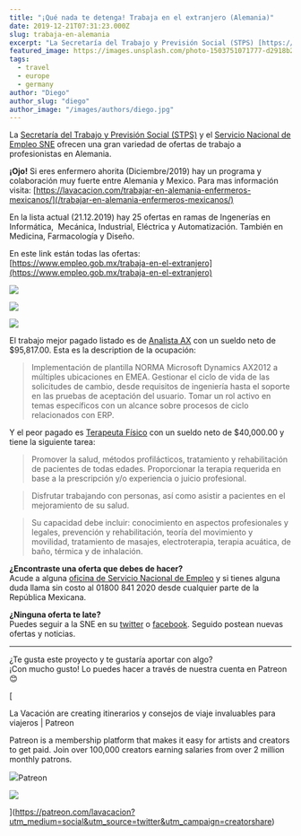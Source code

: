 ```yaml
---
title: "¡Qué nada te detenga! Trabaja en el extranjero (Alemania)"
date: 2019-12-21T07:31:23.000Z
slug: trabaja-en-alemania
excerpt: "La Secretaría del Trabajo y Previsión Social (STPS) [https://www.gob.mx/stps/] y el Servicio Nacional de Empleo SNE [https://www.empleo.gob.mx/SNE] ofrecen una..."
featured_image: https://images.unsplash.com/photo-1503751071777-d2918b21bbd9?ixlib=rb-1.2.1&q=80&fm=jpg&crop=entropy&cs=tinysrgb&w=2000&fit=max&ixid=eyJhcHBfaWQiOjExNzczfQ
tags:
  - travel
  - europe
  - germany
author: "Diego"
author_slug: "diego"
author_image: "/images/authors/diego.jpg"
---
```


La [Secretaría del Trabajo y Previsión Social (STPS)](https://www.gob.mx/stps/) y el [Servicio Nacional de Empleo SNE](https://www.empleo.gob.mx/SNE) ofrecen una gran variedad de ofertas de trabajo a profesionistas en Alemania.

**¡Ojo!** Si eres enfermero ahorita (Diciembre/2019) hay un programa y colaboración muy fuerte entre Alemania y Mexico. Para mas información visita: [https://lavacacion.com/trabajar-en-alemania-enfermeros-mexicanos/](/trabajar-en-alemania-enfermeros-mexicanos/)  
  
En la lista actual (21.12.2019) hay 25 ofertas en ramas de Ingenerías en Informática,  Mecánica, Industrial, Eléctrica y Automatización. También en Medicina, Farmacología y Diseño.  
  
En este link están todas las ofertas:  
[https://www.empleo.gob.mx/trabaja-en-el-extranjero](https://www.empleo.gob.mx/trabaja-en-el-extranjero)

![](/images/Screenshot-2019-12-21-at-07.50.50.png)

![](/images/Screenshot-2019-12-21-at-07.54.29.png)

![](/images/Screenshot-2019-12-21-at-07.54.39.png)

El trabajo mejor pagado listado es de [Analista AX](https://www.empleo.gob.mx/57-busqueda-de-ofertas-de-empleo-en-el-extranjero-ANALISTA-AX-Alemania) con un sueldo neto de $95,817.00. Esta es la description de la ocupación:

> Implementación de plantilla NORMA Microsoft Dynamics AX2012 a múltiples ubicaciones en EMEA. Gestionar el ciclo de vida de las solicitudes de cambio, desde requisitos de ingeniería hasta el soporte en las pruebas de aceptación del usuario. Tomar un rol activo en temas específicos con un alcance sobre procesos de ciclo relacionados con ERP.

Y el peor pagado es [Terapeuta Físico](https://www.empleo.gob.mx/12-busqueda-de-ofertas-de-empleo-en-el-extranjero-Terapeuta-F%C3%ADsico-Alemania) con un sueldo neto de $40,000.00 y tiene la siguiente tarea:

> Promover la salud, métodos profilácticos, tratamiento y rehabilitación de pacientes de todas edades. Proporcionar la terapia requerida en base a la prescripción y/o experiencia o juicio profesional.

> Disfrutar trabajando con personas, así como asistir a pacientes en el mejoramiento de su salud.

> Su capacidad debe incluir: conocimiento en aspectos profesionales y legales, prevención y rehabilitación, teoría del movimiento y movilidad, tratamiento de masajes, electroterapia, terapia acuática, de baño, térmica y de inhalación.

**¿Encontraste una oferta que debes de hacer?**  
Acude a alguna [oficina de Servicio Nacional de Empleo](https://www.empleo.gob.mx/sne/directorio-de-oficinas-sne) y si tienes alguna duda llama sin costo al 01800 841 2020 desde cualquier parte de la República Mexicana.  
  
**¿Ninguna oferta te late?**  
Puedes seguir a la SNE en su [twitter](https://twitter.com/empleogob_mx) o [facebook](https://www.facebook.com/empleogobmx). Seguido postean nuevas ofertas y noticias.

* * *

¿Te gusta este proyecto y te gustaría aportar con algo?  
¡Con mucho gusto! Lo puedes hacer a través de nuestra cuenta en Patreon 😊

[

La Vacación are creating itinerarios y consejos de viaje invaluables para viajeros | Patreon

Patreon is a membership platform that makes it easy for artists and creators to get paid. Join over 100,000 creators earning salaries from over 2 million monthly patrons.

![](https://c5.patreon.com/external/favicon/apple-touch-icon.png?v=jw6AR4Rg74)Patreon

![](https://c10.patreonusercontent.com/3/eyJ3Ijo5NjB9/patreon-media/p/campaign/3308225/03cce792765d43b0931705ae173beefe/2.jpg?token-time=1571097600&token-hash=fpLYAo_gTw9W1SrqGUh2SP6YKCEZaUjBqdW0ftWQQjM%3D)

](https://patreon.com/lavacacion?utm_medium=social&utm_source=twitter&utm_campaign=creatorshare)